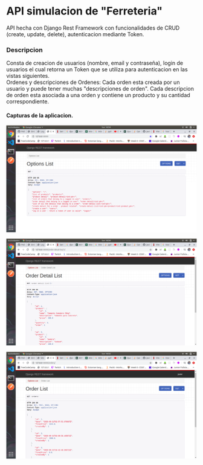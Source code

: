 # API simulacion de "Ferreteria"  

API hecha con Django Rest Framework con funcionalidades de CRUD (create, update, delete), autenticacion mediante Token.  
### Descripcion  
Consta de creacion de usuarios (nombre, email y contraseña), login de usuarios el cual retorna un Token que se utiliza para autenticacion en las vistas siguientes.  
Ordenes y descripciones de Ordenes: Cada orden esta creada por un usuario y puede tener muchas "descripciones de orden". Cada descripcion de orden esta asociada a una orden y contiene un producto y su cantidad correspondiente.  


#### Capturas de la aplicacion.  
![alt text](1.png)

![alt text](2.png)

![alt text](3.png)

